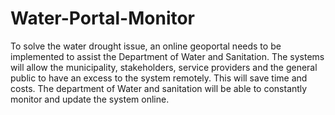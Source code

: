 # Water-Portal-Monitor
To solve the water drought issue, an online geoportal needs to be implemented to assist the  Department of Water and Sanitation. The systems will allow the municipality, stakeholders,  service providers and the general public to have an excess to the system remotely. This will  save time and costs. The department of Water and sanitation will be able to constantly monitor and update the system online.
